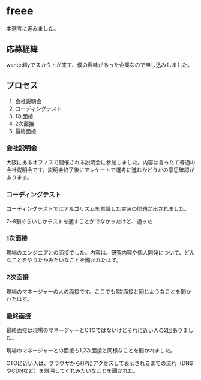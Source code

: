# freee

本選考に進みました。

## 応募経緯

wantedllyでスカウトが来て、僕の興味があった企業なので申し込みしました。

## プロセス

1. 会社説明会
2. コーディングテスト
3. 1次面接
4. 2次面接
5. 最終面接

### 会社説明会

大阪にあるオフィスで開催される説明会に参加しました。内容は言ったて普通の会社説明会です。説明会終了後にアンケートで選考に進むかどうかの意思確認があります。

### コーディングテスト

コーディングテストではアルゴリズムを意識した実装の問題が出されました。

7~8割ぐらいしかテストを通すことがでなかったけど、通った

### 1次面接

現場のエンジニアとの面接でした。内容は、研究内容や個人開発について、どんなことをやりたかみたいなことを聞かれたはず。

### 2次面接

現場のマネージャーの人の面接です。ここでも1次面接と同じようなことを聞かれたはず。

### 最終面接

最終面接は現場のマネージャーとCTOではないけどそれに近い人の2回ありました。

現場のマネージャーとの面接も1,2次面接と同様なことを聞かれました。

CTOに近い人は、ブラウザからHPにアクセスして表示されるまでの流れ（DNSやCDNなど）を説明してくれみたいなことを聞かれた。
